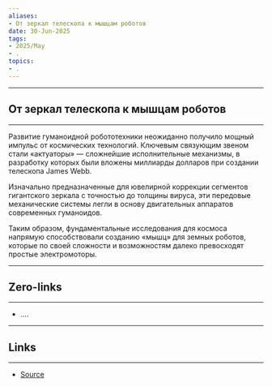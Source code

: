 ```yaml
---
aliases: 
- От зеркал телескопа к мышцам роботов 
date: 30-Jun-2025
tags:
- 2025/May
- .
topics:
- .
---
```



-----
##  От зеркал телескопа к мышцам роботов 
-----
Развитие гуманоидной робототехники неожиданно получило мощный импульс от космических технологий. Ключевым связующим звеном стали «актуаторы» — сложнейшие исполнительные механизмы, в разработку которых были вложены миллиарды долларов при создании телескопа James Webb.

Изначально предназначенные для ювелирной коррекции сегментов гигантского зеркала с точностью до толщины вируса, эти передовые механические системы легли в основу двигательных аппаратов современных гуманоидов. 

Таким образом, фундаментальные исследования для космоса напрямую способствовали созданию «мышц» для земных роботов, которые по своей сложности и возможностям далеко превосходят простые электромоторы.

---
## Zero-links
---
- ....

---
## Links
---
- [Source](https://t.me/turboproject/1684)